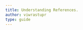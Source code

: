 ```yaml
---
title: Understanding References.
author: viwrastupr
type: guide
---
```

<GuideFullWidthImage :src="ViwUnderstandingReferences" href="https://www.deviantart.com/viwrastupr/art/Tutorial-1-Understanding-references-347629747" artist="viwrastupr"/>

<script setup lang="ts">
import ViwUnderstandingReferences from './viw-understanding-references.jpg'
</script>